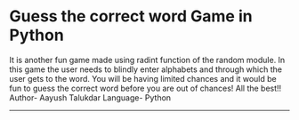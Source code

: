 <h1>
Guess the correct word Game in Python
</h1>

<p>
It is another fun game made using radint function of the random module. In this game the user needs to blindly enter alphabets and through which the user gets to the word. You will be having limited chances and it would be fun to guess the correct word before you are out of chances! All the best!!
<br>
Author- Aayush Talukdar
Language- Python
<br>
<hr>